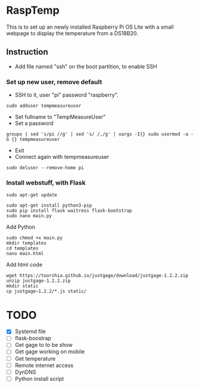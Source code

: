 # RaspTemp
This is to set up an newly installed Raspberry Pi OS Lite with a small webpage to display the temperature from a DS18B20.

## Instruction

- Add file named "ssh" on the boot partition, to enable SSH

### Set up new user, remove default
- SSH to it, user "pi" password "raspberry".
```
sudo adduser tempmeasureuser
```
- Set fullname to "TempMeasureUser"
- Set a password
```
groups | sed 's/pi //g' | sed 's/ /,/g' | xargs -I{} sudo usermod -a -G {} tempmeasureuser
```
- Exit
- Connect again with tempmeasureuser
```
sudo deluser --remove-home pi
```
### Install webstuff, with Flask
```
sudo apt-get update

sudo apt-get install python3-pip
sudo pip install flask waitress flask-bootstrap 
sudo nano main.py 
```
Add Python
```
sudo chmod +x main.py
mkdir templates
cd templates
nano main.html
```
Add html code
```
wget https://toorshia.github.io/justgage/download/justgage-1.2.2.zip
unzip justgage-1.2.2.zip
mkdir static
cp justgage–1.2.2/*.js static/
```

# TODO
- [x] Systemd file
- [ ] flask-boostrap
- [ ] Get gage to to be show
- [ ] Get gage working on mobile
- [ ] Get temperature
- [ ] Remote internet access
- [ ] DynDNS
- [ ] Python install script
